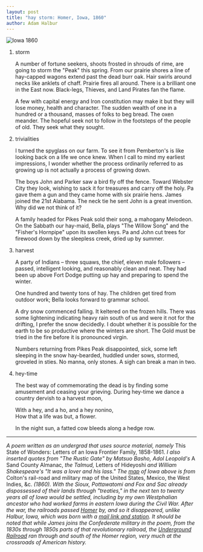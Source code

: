 ```yaml
---
layout: post
title: "hay storm: Homer, Iowa, 1860"
author: Adam Halbur
---
```

![Iowa 1860](https://live.staticflickr.com/65535/33757548648_adf746adbb_h.jpg)

1. storm  

	A number of fortune seekers, shoots frosted in shrouds of rime, are going to storm
	the "Peak" this spring. From our prairie shores a line of hay-capped wagons extend past
	the dead burr oak. Hair swirls around necks like anklets of chaff. Prairie fires all around.
	There is a brilliant one in the East now. Black-legs, Thieves, and Land Pirates fan
	the flame.  

	A few with capital energy and Iron constitution may make it but they will lose money,
	health and character. The sudden wealth of one in a hundred or a thousand, masses
	of folks to beg bread. The oxen meander. The hopeful seek not to follow in the footsteps
	of the people of old. They seek what they sought.  

2. trivialities  

	I turned the spyglass on our farm. To see it from Pemberton's is like looking back on a life
	we once knew. When I call to mind my earliest impressions, I wonder
	whether the process ordinarily referred to as growing up is not actually a process
	of growing down.  

	The boys John and Parker saw a bird fly off the fence. Toward Webster City they look,
	wishing to sack it for treasures and carry off the holy. Pa gave them a gun and they came
	home with six prairie hens. James joined the 21st Alabama. The neck tie he sent John is
	a great invention. Why did we not think of it?  

	A family headed for Pikes Peak sold their song, a mahogany Melodeon. On the Sabbath
	our hay-maid, Bella, plays "The Willow Song" and the "Fisher's Hornpipe" upon
	its swollen keys. Pa and John cut trees for firewood down by the sleepless creek, dried up
	by summer.  

3. harvest  

	A party of Indians – three squaws, the chief, eleven male followers – passed, intelligent
	looking, and reasonably clean and neat. They had been up above Fort Dodge putting up
	hay and preparing to spend the winter.  

	One hundred and twenty tons of hay. The children get tired from outdoor work; Bella
	looks forward to grammar school.  

	A dry snow commenced falling. It keltered on the frozen hills. There was some lightening
	indicating heavy rain south of us and were it not for the drifting, I prefer the snow
	decidedly. I doubt whether it is possible for the earth to be so productive where
	the winters are short. The Gold must be tried in the fire before it is pronounced virgin.  

	Numbers returning from Pikes Peak disappointed, sick, some left sleeping in the snow
	hay-bearded, huddled under sows, stormed, groveled in sties. No manna,
	only stones. A sigh can break a man in two.  

4. hey-time  

	The best way of commemorating the dead is by finding some amusement and ceasing
	your grieving. During hey-time we dance a country dervish to a harvest moon,  

	With a hey, and a ho, and a hey nonino,  
	How that a life was but, a flower.  

	In the night sun, a fatted cow bleeds along a hedge row.

----------------------------------------
*A poem written as an undergrad that uses source material, namely* This State of Wonders: Letters of an Iowa Frontier Family, 1858-1861. *I also inserted quotes from "The Rustic Gate" by Matsuo Basho, Adol Leopold's* A Sand County Almanac, *the Talmud,* Letters of Hideyoshi *and William Shakespeare's "It was a lover and his lass." The [map][map-link] of Iowa above is from* Colton's rail-road and military map of the United States, Mexico, the West Indies, &c. *(1860). With the Sioux, Pottawatomi and Fox and Sac already dispossessed of their lands through "treaties," in the next ten to twenty years all of Iowa would be settled, including by my own Westphalian ancestor who had worked farms in eastern Iowa during the Civil War. After the war, the railroads passed [Homer][homer-link] by, and so it disappeared, unlike Halbur, Iowa, which was born with a [mail link and station][railroad-link]. It should be noted that while James joins the Confederate military in the poem, from the 1830s through 1850s parts of that revolutionary railroad, the [Underground Railroad][underground-link] ran through and south of the Homer region, very much at the crossroads of American history.*

[map-link]: https://www.loc.gov/item/gm71000834/
[homer-link]: http://iagenweb.org/hamilton/cem/Homer/HomerCemetery.html
[railroad-link]: https://www.loc.gov/item/98688481
[underground-link]: https://iowaculture.gov/history/research/collections/places-people/underground-railroad-iowa
